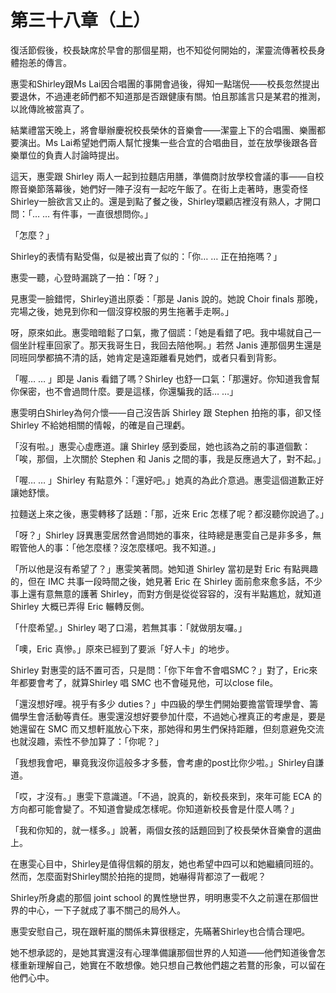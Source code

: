 # 第三十八章（上）

復活節假後，校長缺席於早會的那個星期，也不知從何開始的，潔靈流傳著校長身體抱恙的傳言。

惠雯和Shirley跟Ms Lai因合唱團的事開會過後，得知一點瑞倪——校長忽然提出要退休，不過連老師們都不知道那是否跟健康有關。怕且那謠言只是某君的推測，以訛傳訛被當真了。

結業禮當天晚上，將會舉辦慶祝校長榮休的音樂會——潔靈上下的合唱團、樂團都要演出。Ms Lai希望她們兩人幫忙搜集一些合宜的合唱曲目，並在放學後跟各音樂單位的負責人討論時提出。

這天，惠雯跟 Shirley 兩人一起到拉麵店用膳，準備商討放學校會議的事——自校際音樂節落幕後，她們好一陣子沒有一起吃午飯了。在街上走著時，惠雯奇怪Shirley一臉欲言又止的。還是到點了餐之後，Shirley環顧店裡沒有熟人，才開口問：「… … 有件事，一直很想問你。」

「怎麼？」

Shirley的表情有點受傷，似是被出賣了似的：「你… … 正在拍拖嗎？」

惠雯一聽，心登時漏跳了一拍：「呀？」

見惠雯一臉錯愕，Shirley道出原委：「那是 Janis 說的。她說 Choir finals 那晚，完場之後，她見到你和一個沒穿校服的男生拖著手走啊。」

呀，原來如此。惠雯暗暗鬆了口氣，撒了個謊：「她是看錯了吧。我中場就自己一個坐計程車回家了。那天我哥生日，我回去陪他啊。」若然 Janis 連那個男生還是同班同學都搞不清的話，她肯定是遠距離看見她們，或者只看到背影。

「喔… … 」即是 Janis 看錯了嗎？Shirley 也舒一口氣：「那還好。你知道我會幫你保密，也不會過問什麼。要是這樣，你還騙我的話… …」

惠雯明白Shirley為何介懷——自己沒告訴 Shirley 跟 Stephen 拍拖的事，卻又怪 Shirley 不給她相關的情報，的確是自己理虧。

「沒有啦。」惠雯心虛應道。讓 Shirley 感到委屈，她也該為之前的事道個歉：「唉，那個，上次關於 Stephen 和 Janis 之間的事，我是反應過大了，對不起。」

「喔… … 」Shirley 有點意外：「還好吧。」她真的為此介意過。惠雯這個道歉正好讓她舒懷。

拉麵送上來之後，惠雯轉移了話題：「那，近來 Eric 怎樣了呢？都沒聽你說過了。」

「呀？」Shirley 訝異惠雯居然會過問她的事來，往時總是惠雯自己是非多多，無暇管他人的事：「他怎麼樣？沒怎麼樣吧。我不知道。」

「所以他是沒有希望了？」惠雯笑著問。她知道 Shirley 當初是對 Eric 有點興趣的，但在 IMC 共事一段時間之後，她見著 Eric 在 Shirley 面前愈來愈多話，不少事上還有意無意的護著 Shirley，而對方倒是從從容容的，沒有半點尷尬，就知道 Shirley 大概已弄得 Eric 輾轉反側。

「什麼希望。」Shirley 喝了口湯，若無其事：「就做朋友囉。」

「噢，Eric 真慘。」原來已經到了要派「好人卡」的地步。

Shirley 對惠雯的話不置可否，只是問：「你下年會不會唱SMC？」對了，Eric來年都要會考了，就算Shirley 唱 SMC 也不會碰見他，可以close file。

「還沒想好哩。視乎有多少 duties？」中四級的學生們開始要擔當管理學會、籌備學生會活動等責任。惠雯還沒想好要參加什麼，不過她心裡真正的考慮是，要是她還留在 SMC 而又想軒嵐放心下來，那她得和男生們保持距離，但刻意避免交流也就沒趣，索性不參加算了：「你呢？」

「我想我會吧，畢竟我沒你這般多才多藝，會考慮的post比你少啦。」Shirley自謙道。

「哎，才沒有。」惠雯下意識道。「不過，說真的，新校長來到，來年可能 ECA 的方向都可能會變了。不知道會變成怎樣呢。你知道新校長會是什麼人嗎？」

「我和你知的，就一樣多。」說著，兩個女孩的話題回到了校長榮休音樂會的選曲上。

在惠雯心目中，Shirley是值得信賴的朋友，她也希望中四可以和她繼續同班的。然而，怎麼面對Shirley關於拍拖的提問，她嚇得背都涼了一截呢？

Shirley所身處的那個 joint school 的異性戀世界，明明惠雯不久之前還在那個世界的中心，一下子就成了事不關己的局外人。

惠雯安慰自己，現在跟軒嵐的關係未算很穩定，先瞞著Shirley也合情合理吧。

她不想承認的，是她其實還沒有心理準備讓那個世界的人知道——他們知道後會怎樣重新理解自己，她實在不敢想像。她只想自己教他們趨之若鶩的形象，可以留在他們心中。

